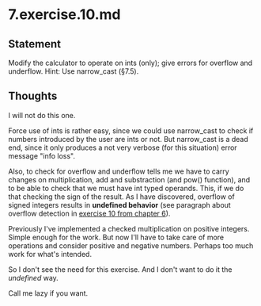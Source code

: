 # 7.exercise.10.md

## Statement

Modify the calculator to operate on ints (only); give errors for overflow and
underflow. Hint: Use narrow_cast (§7.5).

## Thoughts

I will not do this one.

Force use of ints is rather easy, since we could use narrow_cast to check if
numbers introduced by the user are ints or not. But narrow_cast is a dead end,
since it only produces a not very verbose (for this situation) error message
"info loss".

Also, to check for overflow and underflow tells me we have to carry changes on
multiplication, add and substraction (and pow() function), and to be able to
check that we must have int typed operands.
This, if we do that checking the sign of the result. As I have discovered,
overflow of signed integers results in __undefined behavior__ (see paragraph
about overflow detection in [exercise 10 from chapter
6](https://gitlab.com/0p3r4t4/PPPUCPP2nd/blob/master/ch06/6.exercise.10.md)).

Previously I've implemented a checked multiplication on positive integers.
Simple enough for the work. But now I'll have to take care of more operations
and consider positive and negative numbers. Perhaps too much work for what's
intended.

So I don't see the need for this exercise. And I don't want to do it the
_undefined_ way.

Call me lazy if you want.